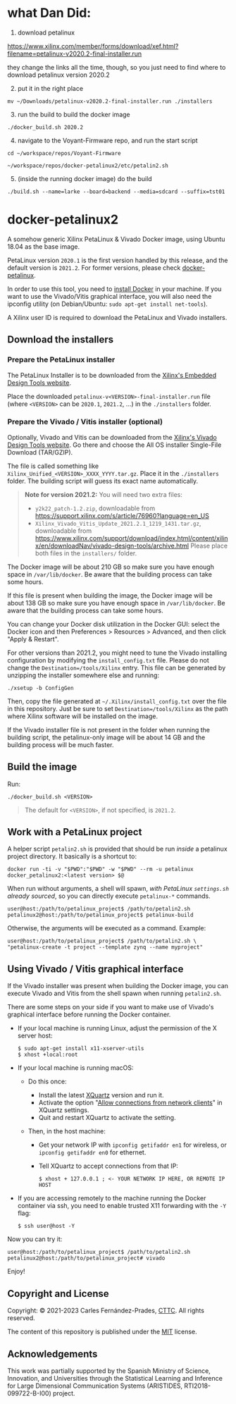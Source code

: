 <!-- prettier-ignore-start -->
[comment]: # (
SPDX-License-Identifier: MIT
)

[comment]: # (
SPDX-FileCopyrightText: 2021-2023 Carles Fernandez-Prades <carles.fernandez@cttc.es>
)
<!-- prettier-ignore-end -->

# what Dan Did:
1. download petalinux

https://www.xilinx.com/member/forms/download/xef.html?filename=petalinux-v2020.2-final-installer.run

they change the links all the time, though, so you just need to find where to download petalinux version 2020.2

2. put it in the right place

```
mv ~/Downloads/petalinux-v2020.2-final-installer.run ./installers
```
3. run the build to build the docker image

```
./docker_build.sh 2020.2
```
4. navigate to the Voyant-Firmware repo, and run the start script

```
cd ~/workspace/repos/Voyant-Firmware

~/workspace/repos/docker-petalinux2/etc/petalin2.sh 
```

5. (inside the running docker image) do the build

```
./build.sh --name=larke --board=backend --media=sdcard --suffix=tst01
```



# docker-petalinux2

A somehow generic Xilinx PetaLinux & Vivado Docker image, using Ubuntu 18.04 as
the base image.

PetaLinux version `2020.1` is the first version handled by this release, and the
default version is `2021.2`. For former versions, please check
[docker-petalinux](https://github.com/carlesfernandez/docker-petalinux).

In order to use this tool, you need to [install
Docker](https://docs.docker.com/get-docker/) in your machine. If you want to use
the Vivado/Vitis graphical interface, you will also need the ipconfig utility
(on Debian/Ubuntu: `sudo apt-get install net-tools`).

A Xilinx user ID is required to download the PetaLinux and Vivado installers.

## Download the installers

### Prepare the PetaLinux installer

The PetaLinux Installer is to be downloaded from the
[Xilinx's Embedded Design Tools website](https://www.xilinx.com/support/download/index.html/content/xilinx/en/downloadNav/embedded-design-tools.html).

Place the downloaded `petalinux-v<VERSION>-final-installer.run` file (where
`<VERSION>` can be `2020.1`, `2021.2`, ...) in the `./installers` folder.

### Prepare the Vivado / Vitis installer (optional)

Optionally, Vivado and Vitis can be downloaded from the
[Xilinx's Vivado Design Tools website](https://www.xilinx.com/support/download/index.html/content/xilinx/en/downloadNav/vivado-design-tools.html).
Go there and choose the All OS installer Single-File Download (TAR/GZIP).

The file is called something like `Xilinx_Unified_<VERSION>_XXXX_YYYY.tar.gz`.
Place it in the `./installers` folder. The building script will guess its exact
name automatically.

> **Note for version 2021.2:**
> You will need two extra files:
>  * `y2k22_patch-1.2.zip`, downloadable from https://support.xilinx.com/s/article/76960?language=en_US
>  * `Xilinx_Vivado_Vitis_Update_2021.2.1_1219_1431.tar.gz`, downloadable from
https://www.xilinx.com/support/download/index.html/content/xilinx/en/downloadNav/vivado-design-tools/archive.html
> Please place both files in the `installers/` folder.

The Docker image will be about 210 GB so make sure you have enough space in
`/var/lib/docker`. Be aware that the building process can take some hours.

If this file is present when building the image, the Docker image will be about
138 GB so make sure you have enough space in `/var/lib/docker`. Be aware that
the building process can take some hours.

You can change your Docker disk utilization in the Docker GUI: select the Docker
icon and then Preferences > Resources > Advanced, and then click "Apply &
Restart".

For other versions than 2021.2, you might need to tune the Vivado installing
configuration by modifying the `install_config.txt` file. Please do not change
the `Destination=/tools/Xilinx` entry. This file can be generated by unzipping
the installer somewhere else and running:

    ./xsetup -b ConfigGen

Then, copy the file generated at `~/.Xilinx/install_config.txt` over the file in
this repository. Just be sure to set `Destination=/tools/Xilinx` as the path
where Xilinx software will be installed on the image.

If the Vivado installer file is not present in the folder when running the
building script, the petalinux-only image will be about 14 GB and the building
process will be much faster.

## Build the image

Run:

    ./docker_build.sh <VERSION>

> The default for `<VERSION>`, if not specified, is `2021.2`.

## Work with a PetaLinux project

A helper script `petalin2.sh` is provided that should be run _inside_ a
petalinux project directory. It basically is a shortcut to:

    docker run -ti -v "$PWD":"$PWD" -w "$PWD" --rm -u petalinux docker_petalinux2:<latest version> $@

When run without arguments, a shell will spawn, _with PetaLinux `settings.sh`
already sourced_, so you can directly execute `petalinux-*` commands.

    user@host:/path/to/petalinux_project$ /path/to/petalin2.sh
    petalinux2@host:/path/to/petalinux_project$ petalinux-build

Otherwise, the arguments will be executed as a command. Example:

    user@host:/path/to/petalinux_project$ /path/to/petalin2.sh \
    "petalinux-create -t project --template zynq --name myproject"

## Using Vivado / Vitis graphical interface

If the Vivado installer was present when building the Docker image, you can
execute Vivado and Vitis from the shell spawn when running `petalin2.sh`.

There are some steps on your side if you want to make use of Vivado's graphical
interface before running the Docker container.

- If your local machine is running Linux, adjust the permission of the X server
  host:

      $ sudo apt-get install x11-xserver-utils
      $ xhost +local:root

- If your local machine is running macOS:

  - Do this once:

    - Install the latest [XQuartz](https://www.xquartz.org/) version and run it.
    - Activate the option
      "[Allow connections from network clients](https://blogs.oracle.com/oraclewebcentersuite/running-gui-applications-on-native-docker-containers-for-mac)"
      in XQuartz settings.
    - Quit and restart XQuartz to activate the setting.

  - Then, in the host machine:

    - Get your network IP with `ipconfig getifaddr en1` for wireless, or
      `ipconfig getifaddr en0` for ethernet.
    - Tell XQuartz to accept connections from that IP:

          $ xhost + 127.0.0.1 ; <- YOUR NETWORK IP HERE, OR REMOTE IP HOST

- If you are accessing remotely to the machine running the Docker container via
  ssh, you need to enable trusted X11 forwarding with the `-Y` flag:

      $ ssh user@host -Y

Now you can try it:

    user@host:/path/to/petalinux_project$ /path/to/petalin2.sh
    petalinux2@host:/path/to/petalinux_project# vivado

Enjoy!

## Copyright and License

Copyright: &copy; 2021-2023 Carles Fern&aacute;ndez-Prades,
[CTTC](https://www.cttc.cat). All rights reserved.

The content of this repository is published under the [MIT](./LICENSE) license.

## Acknowledgements

This work was partially supported by the Spanish Ministry of Science,
Innovation, and Universities through the Statistical Learning and Inference for
Large Dimensional Communication Systems (ARISTIDES, RTI2018-099722-B-I00)
project.
